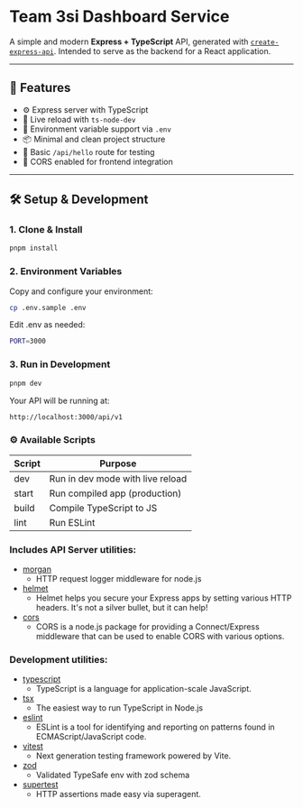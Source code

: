 # Team 3si Dashboard Service

A simple and modern **Express + TypeScript** API, generated with [`create-express-api`](https://github.com/w3cj/create-express-api). Intended to serve as the backend for a React application.

---

## 🚀 Features

- ⚙️ Express server with TypeScript
- 🔄 Live reload with `ts-node-dev`
- 🌱 Environment variable support via `.env`
- 📦 Minimal and clean project structure
- 🧪 Basic `/api/hello` route for testing
- 🤝 CORS enabled for frontend integration

---

## 🛠 Setup & Development

### 1. Clone & Install

```bash
pnpm install
```

### 2. Environment Variables
Copy and configure your environment:

```bash
cp .env.sample .env
```

Edit .env as needed:

```bash
PORT=3000
```

### 3. Run in Development

```bash
pnpm dev
```
Your API will be running at:
```bash
http://localhost:3000/api/v1
```
### ⚙️ Available Scripts
| Script | Purpose                          |
|--------|----------------------------------|
| dev    | Run in dev mode with live reload |
| start  | Run compiled app (production)    |
| build  | Compile TypeScript to JS         |
| lint   | Run ESLint                       |



### Includes API Server utilities:

- [morgan](https://www.npmjs.com/package/morgan)
  - HTTP request logger middleware for node.js
- [helmet](https://www.npmjs.com/package/helmet)
  - Helmet helps you secure your Express apps by setting various HTTP headers. It's not a silver bullet, but it can help!
- [cors](https://www.npmjs.com/package/cors)
  - CORS is a node.js package for providing a Connect/Express middleware that can be used to enable CORS with various options.

### Development utilities:

- [typescript](https://www.npmjs.com/package/typescript)
  - TypeScript is a language for application-scale JavaScript.
- [tsx](https://www.npmjs.com/package/tsx)
  - The easiest way to run TypeScript in Node.js
- [eslint](https://www.npmjs.com/package/eslint)
  - ESLint is a tool for identifying and reporting on patterns found in ECMAScript/JavaScript code.
- [vitest](https://www.npmjs.com/package/vitest)
  - Next generation testing framework powered by Vite.
- [zod](https://www.npmjs.com/package/zod)
  - Validated TypeSafe env with zod schema
- [supertest](https://www.npmjs.com/package/supertest)
  - HTTP assertions made easy via superagent.
